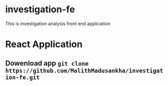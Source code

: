 # investigation-fe
This is investigation analysis front end application

# React Application

## Dowenload app ``` git clone https://github.com/MalithMadusankha/investigation-fe.git ```
